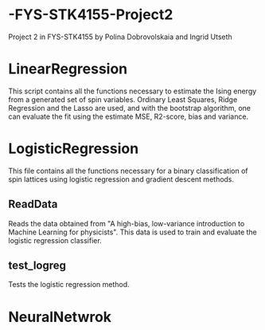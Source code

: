 # -FYS-STK4155-Project2
Project 2 in FYS-STK4155 by Polina Dobrovolskaia and Ingrid Utseth

# LinearRegression
This script contains all the functions necessary to estimate the Ising energy from a generated set of spin variables. Ordinary Least Squares, Ridge Regression and the Lasso are used, and with the bootstrap algorithm, one can evaluate the fit using the estimate MSE, R2-score, bias and variance. 


# LogisticRegression
This file contains all the functions necessary for a binary classification of spin lattices using logistic regression and gradient descent methods. 

## ReadData
Reads the data obtained from "A high-bias, low-variance introduction to Machine Learning for physicists". This data is used to train and evaluate the logistic regression classifier. 

## test_logreg
Tests the logistic regression method. 

# NeuralNetwrok
